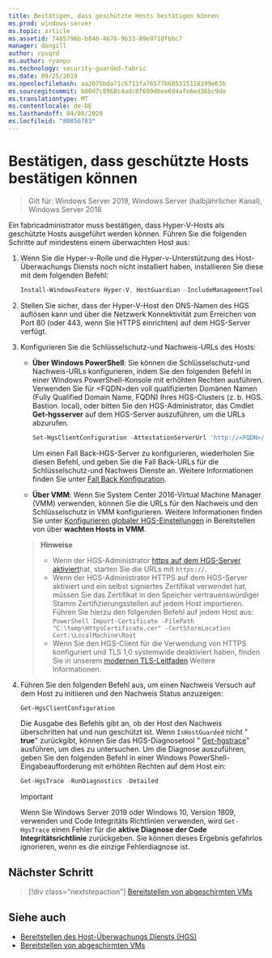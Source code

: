 ```yaml
---
title: Bestätigen, dass geschützte Hosts bestätigen können
ms.prod: windows-server
ms.topic: article
ms.assetid: 7485796b-b840-4678-9b33-89e9710fbbc7
manager: dongill
author: rpsqrd
ms.author: ryanpu
ms.technology: security-guarded-fabric
ms.date: 09/25/2019
ms.openlocfilehash: aa2075bda71c6713fa76577b685315118199e63b
ms.sourcegitcommit: b00d7c8968c4adc8f699dbee694afe6ed36bc9de
ms.translationtype: MT
ms.contentlocale: de-DE
ms.lasthandoff: 04/08/2020
ms.locfileid: "80856783"
---
```

# <a name="confirm-guarded-hosts-can-attest"></a>Bestätigen, dass geschützte Hosts bestätigen können

>Gilt für: Windows Server 2019, Windows Server (halbjährlicher Kanal), Windows Server 2016

Ein fabricadministrator muss bestätigen, dass Hyper-V-Hosts als geschützte Hosts ausgeführt werden können. Führen Sie die folgenden Schritte auf mindestens einem überwachten Host aus:

1. Wenn Sie die Hyper-v-Rolle und die Hyper-v-Unterstützung des Host-Überwachungs Diensts noch nicht installiert haben, installieren Sie diese mit dem folgenden Befehl:

    ```powershell
    Install-WindowsFeature Hyper-V, HostGuardian -IncludeManagementTools -Restart
    ```

2. Stellen Sie sicher, dass der Hyper-V-Host den DNS-Namen des HGS auflösen kann und über die Netzwerk Konnektivität zum Erreichen von Port 80 (oder 443, wenn Sie HTTPS einrichten) auf dem HGS-Server verfügt.

3. Konfigurieren Sie die Schlüsselschutz-und Nachweis-URLs des Hosts:

    - **Über Windows PowerShell**: Sie können die Schlüsselschutz-und Nachweis-URLs konfigurieren, indem Sie den folgenden Befehl in einer Windows PowerShell-Konsole mit erhöhten Rechten ausführen. Verwenden Sie für &lt;FQDN&gt;den voll qualifizierten Domänen Namen (Fully Qualified Domain Name, FQDN) Ihres HGS-Clusters (z. b. HGS. Bastion. local), oder bitten Sie den HGS-Administrator, das Cmdlet **Get-hgsserver** auf dem HGS-Server auszuführen, um die URLs abzurufen.

        ```PowerShell
        Set-HgsClientConfiguration -AttestationServerUrl 'http://<FQDN>/Attestation' -KeyProtectionServerUrl 'http://<FQDN>/KeyProtection'
         ```

        Um einen Fall Back-HGS-Server zu konfigurieren, wiederholen Sie diesen Befehl, und geben Sie die Fall Back-URLs für die Schlüsselschutz-und Nachweis Dienste an. Weitere Informationen finden Sie unter [Fall Back Konfiguration](guarded-fabric-manage-branch-office.md#fallback-configuration).

    - **Über VMM**: Wenn Sie System Center 2016-Virtual Machine Manager (VMM) verwenden, können Sie die URLs für den Nachweis und den Schlüsselschutz in VMM konfigurieren. Weitere Informationen finden Sie unter [Konfigurieren globaler HGS-Einstellungen](https://technet.microsoft.com/system-center-docs/vmm/scenario/guarded-hosts#configure-global-hgs-settings) in Bereitstellen von über **wachten Hosts in VMM**.

    >**Hinweise**
    > - Wenn der HGS-Administrator [https auf dem HGS-Server aktiviert](guarded-fabric-configure-hgs-https.md)hat, starten Sie die URLs mit `https://`.
    > - Wenn der HGS-Administrator HTTPS auf dem HGS-Server aktiviert und ein selbst signiertes Zertifikat verwendet hat, müssen Sie das Zertifikat in den Speicher vertrauenswürdiger Stamm Zertifizierungsstellen auf jedem Host importieren. Führen Sie hierzu den folgenden Befehl auf jedem Host aus:
       ```PowerShell
       Import-Certificate -FilePath "C:\temp\HttpsCertificate.cer" -CertStoreLocation Cert:\LocalMachine\Root
       ```
    > - Wenn Sie den HGS-Client für die Verwendung von HTTPS konfiguriert und TLS 1,0 systemwide deaktiviert haben, finden Sie in unserem [modernen TLS-Leitfaden](guarded-fabric-troubleshoot-hosts.md#modern-tls) Weitere Informationen.

4. Führen Sie den folgenden Befehl aus, um einen Nachweis Versuch auf dem Host zu initiieren und den Nachweis Status anzuzeigen:

    ```powershell
    Get-HgsClientConfiguration
    ```

    Die Ausgabe des Befehls gibt an, ob der Host den Nachweis überschritten hat und nun geschützt ist. Wenn `IsHostGuarded` nicht " **true**" zurückgibt, können Sie das HGS-Diagnosetool " [Get-hgstrace](https://technet.microsoft.com/library/mt718831.aspx)" ausführen, um dies zu untersuchen. Um die Diagnose auszuführen, geben Sie den folgenden Befehl in einer Windows PowerShell-Eingabeaufforderung mit erhöhten Rechten auf dem Host ein:

    ```powershell
    Get-HgsTrace -RunDiagnostics -Detailed
    ```

    > [!IMPORTANT]
    > Wenn Sie Windows Server 2019 oder Windows 10, Version 1809, verwenden und Code Integritäts Richtlinien verwenden, wird `Get-HgsTrace` einen Fehler für die **aktive Diagnose der Code Integritätsrichtlinie** zurückgeben.
    > Sie können dieses Ergebnis gefahrlos ignorieren, wenn es die einzige Fehlerdiagnose ist.

## <a name="next-step"></a>Nächster Schritt

> [!div class="nextstepaction"]
> [Bereitstellen von abgeschirmten VMs](guarded-fabric-configuration-scenarios-for-shielded-vms-overview.md)

## <a name="see-also"></a>Siehe auch

- [Bereitstellen des Host-Überwachungs Diensts (HGS)](guarded-fabric-deploying-hgs-overview.md)
- [Bereitstellen von abgeschirmten VMs](guarded-fabric-configuration-scenarios-for-shielded-vms-overview.md)
